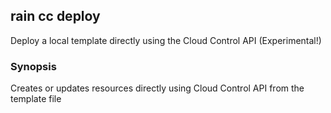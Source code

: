 ## rain cc deploy

Deploy a local template directly using the Cloud Control API (Experimental!)

### Synopsis

Creates or updates resources directly using Cloud Control API from the template file <template>.
You must pass the --experimental (-x) flag to use this command, to acknowledge that it is experimental and likely to be unstable!


```
rain cc deploy <template> <name>
```

### Options

```
  -c, --config string           YAML or JSON file to set tags and parameters
      --debug                   Output debugging information
  -x, --experimental            Acknowledge that this is an experimental feature
  -h, --help                    help for deploy
      --ignore-unknown-params   Ignore unknown parameters
      --params strings          set parameter values; use the format key1=value1,key2=value2
  -p, --profile string          AWS profile name; read from the AWS CLI configuration file
  -r, --region string           AWS region to use
      --s3-bucket string        Name of the S3 bucket that is used to upload assets
      --s3-prefix string        Prefix to add to objects uploaded to S3 bucket
      --tags strings            add tags to the stack; use the format key1=value1,key2=value2
  -u, --unlock string           Unlock <lockid> and continue
  -y, --yes                     don't ask questions; just deploy
```

### Options inherited from parent commands

```
      --no-colour   Disable colour output
```

### SEE ALSO

* [rain cc](rain_cc.md)	 - Interact with templates using Cloud Control API instead of CloudFormation

###### Auto generated by spf13/cobra on 16-Dec-2024

